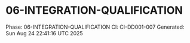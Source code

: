 # 06-INTEGRATION-QUALIFICATION
Phase: 06-INTEGRATION-QUALIFICATION
CI: CI-DD001-007
Generated: Sun Aug 24 22:41:16 UTC 2025
